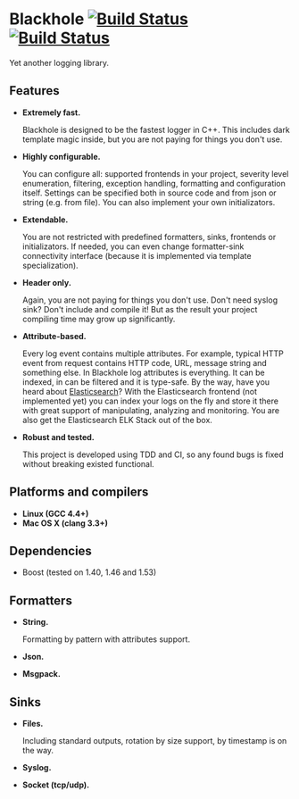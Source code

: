# Blackhole [![Build Status](https://travis-ci.org/3Hren/blackhole.png?branch=master)](https://travis-ci.org/3Hren/blackhole) [![Build Status](https://drone.io/github.com/3Hren/blackhole/status.png)](https://drone.io/github.com/3Hren/blackhole/latest)

Yet another logging library.


## Features

 - **Extremely fast.**

   Blackhole is designed to be the fastest logger in C++.
   This includes dark template magic inside, but you are not paying for things you don't use.
   
 - **Highly configurable.**
   
   You can configure all: supported frontends in your project, severity level enumeration, filtering,
   exception handling, formatting and configuration itself.
   Settings can be specified both in source code and from json or string (e.g. from file). You can
   also implement your own initializators.
 
 - **Extendable.**
 
   You are not restricted with predefined formatters, sinks, frontends or initializators.
   If needed, you can even change formatter-sink connectivity interface (because it is implemented via
   template specialization).

 - **Header only.**

   Again, you are not paying for things you don't use. Don't need syslog sink? Don't include and compile it!
   But as the result your project compiling time may grow up significantly.

 - **Attribute-based.**
 
   Every log event contains multiple attributes. For example, typical HTTP event from request contains HTTP code,
   URL, message string and something else. In Blackhole log attributes is everything. It can be indexed, in can be
   filtered and it is type-safe.
   By the way, have you heard about [Elasticsearch](http://www.elasticsearch.org/)?
   With the Elasticsearch frontend (not implemented yet) you can index your logs on the fly and store it there with
   great support of manipulating, analyzing and monitoring.
   You are also get the Elasticsearch ELK Stack out of the box.

 - **Robust and tested.**
 
   This project is developed using TDD and CI, so any found bugs is fixed without breaking existed functional.


## Platforms and compilers
 - **Linux (GCC 4.4+)**
 - **Mac OS X (clang 3.3+)**


## Dependencies
 - Boost (tested on 1.40, 1.46 and 1.53)
  

## Formatters
 - **String.**

   Formatting by pattern with attributes support.
   
 - **Json.**
 - **Msgpack.**


## Sinks
 - **Files.**
  
   Including standard outputs, rotation by size support, by timestamp is on the way.
  
 - **Syslog.**
 - **Socket (tcp/udp).**
